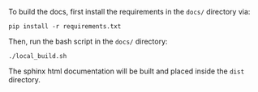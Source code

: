 To build the docs, first install the requirements in the `docs/`
directory via:

```
pip install -r requirements.txt
```

Then, run the bash script in the `docs/` directory:

```
./local_build.sh
```

The sphinx html documentation will be built and placed inside the
`dist` directory.
